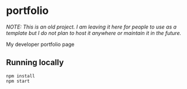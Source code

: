 # portfolio
*NOTE: This is an old project. I am leaving it here for people to use as a
template but I do not plan to host it anywhere or maintain it in the future.*

My developer portfolio page

## Running locally
```
npm install
npm start
```
